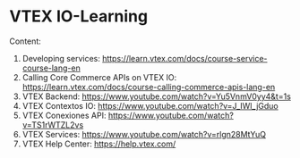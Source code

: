 # VTEX IO-Learning

Content:

1. Developing services: https://learn.vtex.com/docs/course-service-course-lang-en
2. Calling Core Commerce APIs on VTEX IO: https://learn.vtex.com/docs/course-calling-commerce-apis-lang-en
3. VTEX Backend: https://www.youtube.com/watch?v=Yu5VnmV0yy4&t=1s
4. VTEX Contextos IO: https://www.youtube.com/watch?v=J_IWl_jGduo
5. VTEX Conexiones API: https://www.youtube.com/watch?v=TS1rWTZL2vs
6. VTEX Services: https://www.youtube.com/watch?v=rlgn28MtYuQ
7. VTEX Help Center: https://help.vtex.com/
